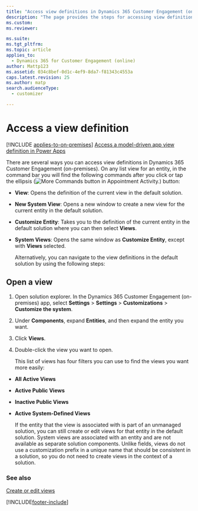 ```yaml
---
title: "Access view definitions in Dynamics 365 Customer Engagement (on-premises)"
description: "The page provides the steps for accessing view definitions in several different ways inside Dynamics 365 Customer Engagement (on-premises)."
ms.custom: 
ms.reviewer: 

ms.suite: 
ms.tgt_pltfrm: 
ms.topic: article
applies_to: 
  - Dynamics 365 for Customer Engagement (online)
author: Mattp123
ms.assetid: 034c8bef-0d1c-4ef9-8da7-f81343c4553a
caps.latest.revision: 25
ms.author: matp
search.audienceType: 
  - customizer

---
```

# Access a view definition

[!INCLUDE [applies-to-on-premises](../includes/applies-to-on-premises.md)] [Access a model-driven app view definition in Power Apps](/powerapps/maker/model-driven-apps/accessing-view-definitions)

<a name="BKMK_AccessingViewDefinitions"></a>   

 There are several ways you can access view definitions in Dynamics 365 Customer Engagement (on-premises). On any list view for an entity, in the command bar you will find the following commands after you click or tap the ellipsis (![More Commands button in Appointment Activity.](../customize/media/more-commands.gif "More Commands button in Appointment Activity")) button:  
  
- **View**: Opens the definition of the current view in the default solution.  
  
- **New System View**: Opens a new window to create a new view for the current entity in the default solution.  
  
- **Customize Entity**: Takes you to the definition of the current entity in the default solution where you can then select **Views**.  
  
- **System Views**: Opens the same window as **Customize Entity**, except with **Views** selected.  
  
  Alternatively, you can navigate to the view definitions in the default solution by using the following steps:  
  
## Open a view  
  
1. Open solution explorer. In the Dynamics 365 Customer Engagement (on-premises) app, select **Settings** > **Settings** > **Customizations** > **Customize the system**.
  
2. Under **Components**, expand **Entities**, and then expand the entity you want.  
  
3. Click **Views**.  
  
4. Double-click the view you want to open.  
  
   This list of views has four filters you can use to find the views you want more easily:  
  
- **All Active Views**  
  
- **Active Public Views**  
  
- **Inactive Public Views**  
  
- **Active System-Defined Views**  
  
  If the entity that the view is associated with is part of an unmanaged solution, you can still create or edit views for that entity in the default solution. System views are associated with an entity and are not available as separate solution components. Unlike fields, views do not use a customization prefix in a unique name that should be consistent in a solution, so you do not need to create views in the context of a solution. 
 
### See also
[Create or edit views](create-edit-views.md)


[!INCLUDE[footer-include](../../../includes/footer-banner.md)]
